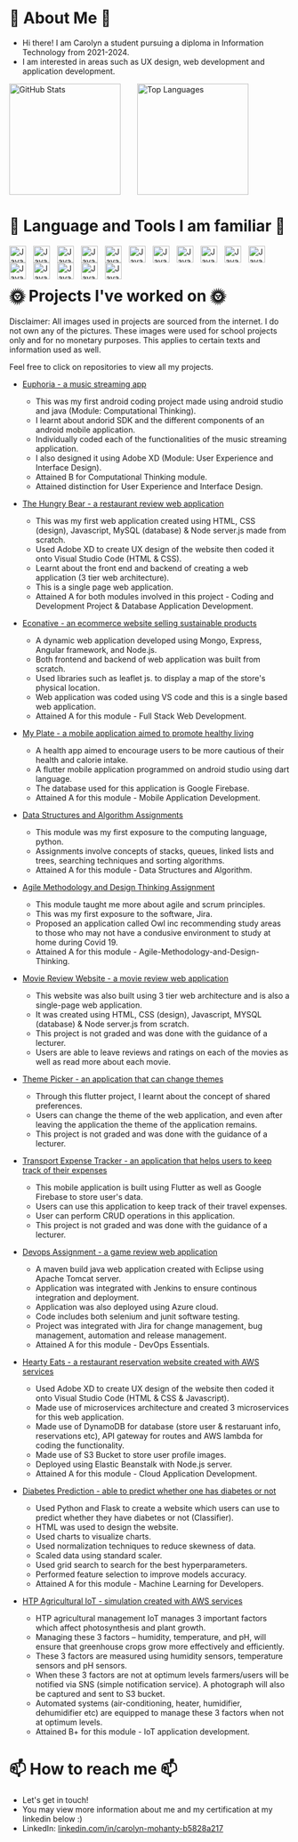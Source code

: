# 🌸 About Me 🌸
- Hi there! I am Carolyn a student pursuing a diploma in Information Technology from 2021-2024.
- I am interested in areas such as UX design, web development and application development.

<div style="display: flex; gap: 30px;">
  <img style="height: 200px;" src="https://github-readme-stats.vercel.app/api?username=carolyn2004&theme=radical&show_icons=true" alt="GitHub Stats" />
  <img style="height: 200px;" src="https://github-readme-stats.vercel.app/api/top-langs/?username=carolyn2004&theme=radical&hide=jupyter%20notebook&layout=compact" alt="Top Languages" />
</div>




# 🧰 Language and Tools I am familiar 🧰

<img align="left" alt="Java" width="30px" style="padding-right:10px;" src="https://cdn.jsdelivr.net/gh/devicons/devicon/icons/java/java-original.svg"/> 
<img align="left" alt="Java" width="30px" style="padding-right:10px;" src="https://cdn.jsdelivr.net/gh/devicons/devicon/icons/typescript/typescript-plain.svg" /> 
<img align="left" alt="Java" width="30px" style="padding-right:10px;" src="https://cdn.jsdelivr.net/gh/devicons/devicon/icons/angularjs/angularjs-plain.svg" />
<img align="left" alt="Java" width="30px" style="padding-right:10px;" src="https://cdn.jsdelivr.net/gh/devicons/devicon/icons/linux/linux-original.svg" /> 
<img align="left" alt="Java" width="30px" style="padding-right:10px;" src="https://cdn.jsdelivr.net/gh/devicons/devicon/icons/html5/html5-plain.svg" /> 
<img align="left" alt="Java" width="30px" style="padding-right:10px;" src="https://cdn.jsdelivr.net/gh/devicons/devicon/icons/css3/css3-plain.svg" /> 
<img align="left" alt="Java" width="30px" style="padding-right:10px;" src="https://cdn.jsdelivr.net/gh/devicons/devicon/icons/javascript/javascript-plain.svg" />
<img align="left" alt="Java" width="30px" style="padding-right:10px;" src="https://cdn.jsdelivr.net/gh/devicons/devicon/icons/nodejs/nodejs-original.svg" />
<img align="left" alt="Java" width="30px" style="padding-right:10px;" src="https://cdn.jsdelivr.net/gh/devicons/devicon/icons/python/python-plain.svg" />
<img align="left" alt="Java" width="30px" style="padding-right:10px;" src="https://cdn.jsdelivr.net/gh/devicons/devicon/icons/amazonwebservices/amazonwebservices-original.svg" />
<img align="left" alt="Java" width="30px" style="padding-right:10px;" src="https://cdn.jsdelivr.net/gh/devicons/devicon/icons/androidstudio/androidstudio-original.svg"/>
<img align="left" alt="Java" width="30px" style="padding-right:10px;" src="https://cdn.jsdelivr.net/gh/devicons/devicon/icons/flutter/flutter-original.svg" />
<img align="left" alt="Java" width="30px" style="padding-right:10px;" src="https://cdn.jsdelivr.net/gh/devicons/devicon/icons/firebase/firebase-plain.svg" />
<img align="left" alt="Java" width="30px" style="padding-right:10px;" src="https://cdn.jsdelivr.net/gh/devicons/devicon/icons/jenkins/jenkins-original.svg" /> 
<img img align="left" alt="Java" width="30px" style="padding-right:10px;" src="https://cdn.jsdelivr.net/gh/devicons/devicon/icons/mongodb/mongodb-original.svg" />     <img align="left" alt="Java" width="30px" style="padding-right:10px;" src="https://cdn.jsdelivr.net/gh/devicons/devicon/icons/vscode/vscode-original.svg" /><br><br>


# 🌞 Projects I've worked on 🌞
Disclaimer: All images used in projects are sourced from the internet. I do not own any of the pictures. These images were used for school projects only and for no monetary purposes. This applies to certain texts and information used as well.

Feel free to click on repositories to view all my projects.


- [Euphoria - a music streaming app](https://github.com/carolyn2004/Euphoria)
  - This was my first android coding project made using android studio and java (Module: Computational Thinking). 
  - I learnt about andorid SDK and the different components of an android mobile application.
  - Individually coded each of the functionalities of the music streaming application. 
  - I also designed it using Adobe XD (Module: User Experience and Interface Design).
   - Attained B for Computational Thinking module.
   - Attained distinction for User Experience and Interface Design.
  

- [The Hungry Bear - a restaurant review web application](https://github.com/carolyn2004/The-Hungry-Bear)
  - This was my first web application created using HTML, CSS (design), Javascript, MySQL (database) & Node server.js made from scratch.
  - Used Adobe XD to create UX design of the website then coded it onto Visual Studio Code (HTML & CSS). 
  - Learnt about the front end and backend of creating a web application (3 tier web architecture).
  - This is a single page web application.
  - Attained A for both modules involved in this project - Coding and Development Project & Database Application Development.

- [Econative - an ecommerce website selling sustainable products](https://github.com/carolyn2004/Econative)
  - A dynamic web application developed using Mongo, Express, Angular framework, and Node.js.
  - Both frontend and backend of web application was built from scratch.
  - Used libraries such as leaflet js. to display a map of the store's physical location. 
  - Web application was coded using VS code and this is a single based web application.
  - Attained A for this module - Full Stack Web Development.
  
 - [My Plate - a mobile application aimed to promote healthy living](https://github.com/carolyn2004/My-Plate)
    - A health app aimed to encourage users to be more cautious of their health and calorie intake.
    - A flutter mobile application programmed on android studio using dart language.
    - The database used for this application is Google Firebase.
    - Attained A for this module - Mobile Application Development.
    
 - [Data Structures and Algorithm Assignments](https://github.com/carolyn2004/Data-Structures-and-Algorithm-Assignments)
    - This module was my first exposure to the computing language, python.
    - Assignments involve concepts of stacks, queues, linked lists and trees, searching techniques and sorting algorithms.
    - Attained A for this module - Data Structures and Algorithm.
 
 - [Agile Methodology and Design Thinking Assignment](https://github.com/carolyn2004/Agile-Methodology-and-Design-Thinking-Assignment)
    - This module taught me more about agile and scrum principles.
    - This was my first exposure to the software, Jira. 
    - Proposed an application called Owl inc recommending study areas to those who may not have a condusive environment to study at home during Covid 19. 
    - Attained A for this module - Agile-Methodology-and-Design-Thinking.
  
 - [Movie Review Website - a movie review web application](https://github.com/carolyn2004/Movie-Review-Website)
    - This website was also built using 3 tier web architecture and is also a single-page web application.
    - It was created using HTML, CSS (design), Javascript, MYSQL (database) & Node server.js from scratch.
    - This project is not graded and was done with the guidance of a lecturer.
    - Users are able to leave reviews and ratings on each of the movies as well as read more about each movie.
    
 - [Theme Picker - an application that can change themes](https://github.com/carolyn2004/Theme-Picker)
    - Through this flutter project, I learnt about the concept of shared preferences.
    - Users can change the theme of the web application, and even after leaving the application the theme of the application remains.
    - This project is not graded and was done with the guidance of a lecturer.
    
 - [Transport Expense Tracker - an application that helps users to keep track of their expenses](https://github.com/carolyn2004/Transport-Expense-Tracker)
    - This mobile application is built using Flutter as well as Google Firebase to store user's data.
    - Users can use this application to keep track of their travel expenses.
    - User can perform CRUD operations in this application.
    - This project is not graded and was done with the guidance of a lecturer.
 - [Devops Assignment - a game review web application](https://github.com/carolyn2004/devops-assignment)
    - A maven build java web application created with Eclipse using Apache Tomcat server.
    - Application was integrated with Jenkins to ensure continous integration and deployment.
    - Application was also deployed using Azure cloud.
    - Code includes both selenium and junit software testing.
    - Project was integrated with Jira for change management, bug management, automation and release management.
    - Attained A for this module - DevOps Essentials.
 - [Hearty Eats - a restaurant reservation website created with AWS services](https://github.com/carolyn2004/Hearty-Eats)
    - Used Adobe XD to create UX design of the website then coded it onto Visual Studio Code (HTML & CSS & Javascript). 
    - Made use of microservices architecture and created 3 microservices for this web application.
    - Made use of DynamoDB for database (store user & restaruant info, reservations etc), API gateway for routes and AWS lambda for coding the functionality.
    - Made use of S3 Bucket to store user profile images.
    - Deployed using Elastic Beanstalk with Node.js server.
    - Attained A for this module - Cloud Application Development.
 - [Diabetes Prediction - able to predict whether one has diabetes or not](https://github.com/carolyn2004/Diabetes-Prediction)
    - Used Python and Flask to create a website which users can use to predict whether they have diabetes or not (Classifier).
    - HTML was used to design the website. 
    - Used charts to visualize charts.
    - Used normalization techniques to reduce skewness of data.
    - Scaled data using standard scaler.
    - Used grid search to search for the best hyperparameters.
    - Performed feature selection to improve models accuracy.
    - Attained A for this module - Machine Learning for Developers.
  - [HTP Agricultural IoT - simulation created with AWS services](https://github.com/carolyn2004/HTP-Agricultural-IoT)
    - HTP agricultural management IoT manages 3 important factors which affect photosynthesis and plant growth.
    - Managing these 3 factors – humidity, temperature, and pH, will ensure that greenhouse crops grow more effectively and efficiently. 
    - These 3 factors are measured using humidity sensors, temperature sensors and pH sensors.
    - When these 3 factors are not at optimum levels farmers/users will be notified via SNS (simple notification service). A photograph will also be captured and sent to S3 bucket.
    - Automated systems (air-conditioning, heater, humidifier, dehumidifier etc) are equipped to manage these 3 factors when not at optimum levels.
    - Attained B+ for this module - IoT application development.
      
# 📫 How to reach me 📫
- Let's get in touch!
- You may view more information about me and my certification at my linkedin below :)
- LinkedIn: [linkedin.com/in/carolyn-mohanty-b5828a217](https://www.linkedin.com/in/carolyn-mohanty-b5828a217)

<!---
carolyn2004/carolyn2004 is a ✨ special ✨ repository because its `README.md` (this file) appears on your GitHub profile.
You can click the Preview link to take a look at your changes.
--->
